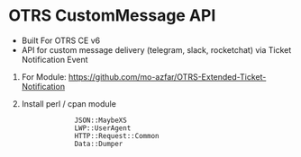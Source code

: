 # OTRS CustomMessage API
- Built For OTRS CE v6
- API for custom message delivery (telegram, slack, rocketchat) via Ticket Notification Event  

1. For Module: https://github.com/mo-azfar/OTRS-Extended-Ticket-Notification    
  
2. Install perl / cpan module

                    JSON::MaybeXS  
                    LWP::UserAgent  
                    HTTP::Request::Common  
                    Data::Dumper
                    

  
